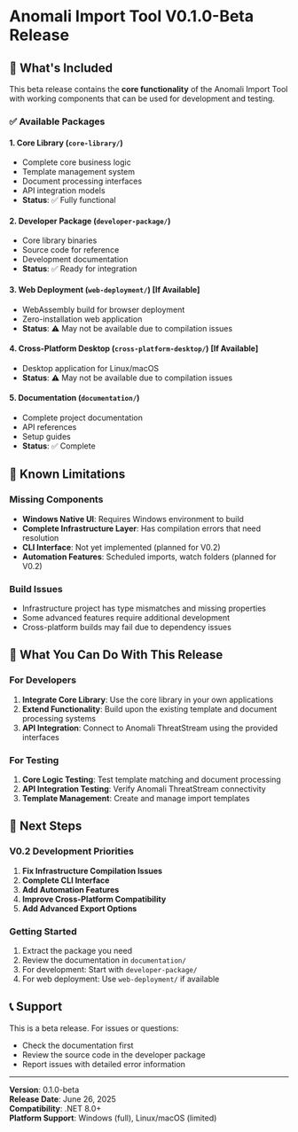 # Anomali Import Tool V0.1.0-Beta Release

## 🎯 What's Included

This beta release contains the **core functionality** of the Anomali Import Tool with working components that can be used for development and testing.

### ✅ Available Packages

#### 1. **Core Library** (`core-library/`)
- Complete core business logic
- Template management system
- Document processing interfaces
- API integration models
- **Status**: ✅ Fully functional

#### 2. **Developer Package** (`developer-package/`)
- Core library binaries
- Source code for reference
- Development documentation
- **Status**: ✅ Ready for integration

#### 3. **Web Deployment** (`web-deployment/`) [If Available]
- WebAssembly build for browser deployment
- Zero-installation web application
- **Status**: ⚠️ May not be available due to compilation issues

#### 4. **Cross-Platform Desktop** (`cross-platform-desktop/`) [If Available]  
- Desktop application for Linux/macOS
- **Status**: ⚠️ May not be available due to compilation issues

#### 5. **Documentation** (`documentation/`)
- Complete project documentation
- API references
- Setup guides
- **Status**: ✅ Complete

## 🚧 Known Limitations

### Missing Components
- **Windows Native UI**: Requires Windows environment to build
- **Complete Infrastructure Layer**: Has compilation errors that need resolution
- **CLI Interface**: Not yet implemented (planned for V0.2)
- **Automation Features**: Scheduled imports, watch folders (planned for V0.2)

### Build Issues
- Infrastructure project has type mismatches and missing properties
- Some advanced features require additional development
- Cross-platform builds may fail due to dependency issues

## 🎯 What You Can Do With This Release

### For Developers
1. **Integrate Core Library**: Use the core library in your own applications
2. **Extend Functionality**: Build upon the existing template and document processing systems
3. **API Integration**: Connect to Anomali ThreatStream using the provided interfaces

### For Testing
1. **Core Logic Testing**: Test template matching and document processing
2. **API Integration Testing**: Verify Anomali ThreatStream connectivity
3. **Template Management**: Create and manage import templates

## 🚀 Next Steps

### V0.2 Development Priorities
1. **Fix Infrastructure Compilation Issues**
2. **Complete CLI Interface**
3. **Add Automation Features**
4. **Improve Cross-Platform Compatibility**
5. **Add Advanced Export Options**

### Getting Started
1. Extract the package you need
2. Review the documentation in `documentation/`
3. For development: Start with `developer-package/`
4. For web deployment: Use `web-deployment/` if available

## 📞 Support

This is a beta release. For issues or questions:
- Check the documentation first
- Review the source code in the developer package
- Report issues with detailed error information

---

**Version**: 0.1.0-beta  
**Release Date**: June 26, 2025  
**Compatibility**: .NET 8.0+  
**Platform Support**: Windows (full), Linux/macOS (limited)
